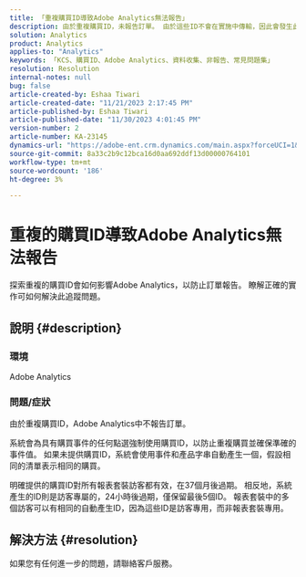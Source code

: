 ```yaml
---
title: 「重複購買ID導致Adobe Analytics無法報告」
description: 由於重複購買ID，未報告訂單。 由於這些ID不會在實施中傳輸，因此會發生此問題。
solution: Analytics
product: Analytics
applies-to: "Analytics"
keywords: 「KCS、購買ID、Adobe Analytics、資料收集、非報告、常見問題集」
resolution: Resolution
internal-notes: null
bug: false
article-created-by: Eshaa Tiwari
article-created-date: "11/21/2023 2:17:45 PM"
article-published-by: Eshaa Tiwari
article-published-date: "11/30/2023 4:01:45 PM"
version-number: 2
article-number: KA-23145
dynamics-url: "https://adobe-ent.crm.dynamics.com/main.aspx?forceUCI=1&pagetype=entityrecord&etn=knowledgearticle&id=2863b9bc-7888-ee11-8179-6045bd006268"
source-git-commit: 8a33c2b9c12bca16d0aa692ddf13d00000764101
workflow-type: tm+mt
source-wordcount: '186'
ht-degree: 3%

---
```


# 重複的購買ID導致Adobe Analytics無法報告


探索重複的購買ID會如何影響Adobe Analytics，以防止訂單報告。 瞭解正確的實作可如何解決此追蹤問題。

## 說明 {#description}


### 環境

Adobe Analytics

### <b>問題/症狀</b>

由於重複購買ID，Adobe Analytics中不報告訂單。

系統會為具有購買事件的任何點選強制使用購買ID，以防止重複購買並確保準確的事件值。 如果未提供購買ID，系統會使用事件和產品字串自動產生一個，假設相同的清單表示相同的購買。

明確提供的購買ID對所有報表套裝訪客都有效，在37個月後過期。 相反地，系統產生的ID則是訪客專屬的，24小時後過期，僅保留最後5個ID。 報表套裝中的多個訪客可以有相同的自動產生ID，因為這些ID是訪客專用，而非報表套裝專用。


## 解決方法 {#resolution}


如果您有任何進一步的問題，請聯絡客戶服務。
